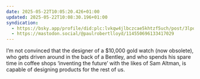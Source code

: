 ```yaml
---
date: 2025-05-22T10:05:20.426+01:00
updated: 2025-05-22T10:08:30.196+01:00
syndication:
  - https://bsky.app/profile/did:plc:lvkqw4jlbczcae5khtzf5uch/post/3lpqrdnbxzo2h
  - https://mastodon.social/@paulrobertlloyd/114550696133417029
---
```


I’m not convinced that the designer of a $10,000 gold watch (now obsolete), who gets driven around in the back of a Bentley, and who spends his spare time in coffee shops ‘inventing the future’ with the likes of Sam Altman, is capable of designing products for the rest of us.
